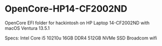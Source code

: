 # OpenCore-HP14-CF2002ND

OpenCore EFI folder for hackintosh on HP Laptop 14-CF2002ND with macOS Ventura 13.5.1

Specs:
Intel Core i5 10210u
16GB DDR4
512GB NVMe SSD
Broadcom wifi
